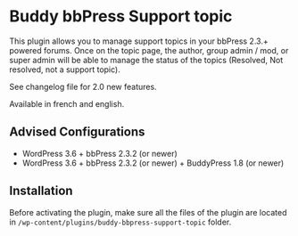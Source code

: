 Buddy bbPress Support topic
===========================

This plugin allows you to manage support topics in your bbPress 2.3.+ powered forums. 
Once on the topic page, the author, group admin / mod, or super admin will be able to manage the status of the topics (Resolved, Not resolved, not a support topic).

See changelog file for 2.0 new features.

Available in french and english. 


Advised Configurations
----------------------

+ WordPress 3.6 + bbPress 2.3.2 (or newer)
+ WordPress 3.6 + bbPress 2.3.2 (or newer) + BuddyPress 1.8 (or newer)


Installation
------------

Before activating the plugin, make sure all the files of the plugin are located in `/wp-content/plugins/buddy-bbpress-support-topic` folder.
